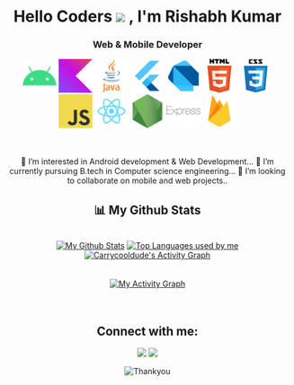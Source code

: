 
<h1 align="center"> Hello Coders <img width=28 src="https://raw.githubusercontent.com/MartinHeinz/MartinHeinz/master/wave.gif" width="48px"> , I'm Rishabh Kumar </h1>
<h3 align="center">Web & Mobile Developer  </h3>

<div align="center">
<code><img height="60" src="https://raw.githubusercontent.com/github/explore/80688e429a7d4ef2fca1e82350fe8e3517d3494d/topics/android/android.png"></code>
<code><img height="60" src="https://raw.githubusercontent.com/github/explore/80688e429a7d4ef2fca1e82350fe8e3517d3494d/topics/kotlin/kotlin.png"></code>
<code><img height="60" src="https://raw.githubusercontent.com/github/explore/80688e429a7d4ef2fca1e82350fe8e3517d3494d/topics/java/java.png"></code>
<code><img height="60" src="https://raw.githubusercontent.com/github/explore/80688e429a7d4ef2fca1e82350fe8e3517d3494d/topics/flutter/flutter.png"></code>
<code><img height="60" src="https://raw.githubusercontent.com/github/explore/80688e429a7d4ef2fca1e82350fe8e3517d3494d/topics/dart/dart.png"></code>
<code><img height="60" src="https://raw.githubusercontent.com/github/explore/80688e429a7d4ef2fca1e82350fe8e3517d3494d/topics/html/html.png"></code>
<code><img height="60" src="https://raw.githubusercontent.com/github/explore/80688e429a7d4ef2fca1e82350fe8e3517d3494d/topics/css/css.png"></code>
<code><img height="60" src="https://raw.githubusercontent.com/github/explore/80688e429a7d4ef2fca1e82350fe8e3517d3494d/topics/javascript/javascript.png"></code>
<code><img height="60" src="https://raw.githubusercontent.com/github/explore/80688e429a7d4ef2fca1e82350fe8e3517d3494d/topics/react/react.png"></code>
<code><img height="60" src="https://raw.githubusercontent.com/github/explore/80688e429a7d4ef2fca1e82350fe8e3517d3494d/topics/nodejs/nodejs.png"></code>
<code><img height="60" src="https://raw.githubusercontent.com/github/explore/80688e429a7d4ef2fca1e82350fe8e3517d3494d/topics/express/express.png"></code>
<code><img height="60" src="https://raw.githubusercontent.com/github/explore/80688e429a7d4ef2fca1e82350fe8e3517d3494d/topics/firebase/firebase.png"></code>


  <div>

<br>
<br>
    
👀 I’m interested in Android development & Web Development...
🌱 I’m currently pursuing B.tech in Computer science engineering...
💞️ I’m looking to collaborate on mobile and web projects..
    
## 📊 My Github Stats

 <br/>
    <a href="https://github.com/srivastavrishabh112/github-readme-stats"><img alt="My Github Stats" src="https://github-readme-stats.vercel.app/api?username=srivastavrishabh112h&show_icons=true&count_private=true&theme=react&hide_border=true&bg_color=0D1117" /></a>
  <a href="https://github.com/hbkharsh/github-readme-stats"><img alt="Top Languages used by me" src="https://github-readme-stats.vercel.app/api/top-langs/?username=srivastavrishabh112&langs_count=8&count_private=true&layout=compact&theme=react&hide_border=true&bg_color=0D1117" /></a>
  <br/>
    
<div align="center"><a href="https://git.io/streak-stats"><img alt="Carrycooldude's Activity Graph" src="https://github-readme-streak-stats.herokuapp.com/?user=srivastavrishabh112&theme=radical&bg_color=0D1117&color=5BCDEC&line=5BCDEC&point=FFFFFF&hide_border=true" /></a>
</div>
<br/>
<br/>
    
<div align="center">
<a href="https://github.com/srivastavrishabh112/github-readme-activity-graph"><img alt="My Activity Graph" src="https://github-readme-activity-graph.cyclic.app/graph?username=srivastavrishabh112&bg_color=0D1117&color=5BCDEC&line=5BCDEC&point=FFFFFF&hide_border=true" /></a>
</div>
<br/>
<br/>
    
 ## Connect with me:
<p align="center">

<a href = "https://www.linkedin.com/in/rishabh-kumar-949a81205/"><img src="https://img.icons8.com/fluent/48/000000/linkedin.png"></a>
<a href = "https://twitter.com/TyRAnTxHuntEr?t=srOHoAEKK9KUJuDK02edhQ&s=09"><img src="https://img.icons8.com/fluent/48/000000/twitter.png"></a>


</p>
    
<img src="https://user-images.githubusercontent.com/41143496/111601768-b13aec00-87f8-11eb-8d8c-51db093db5da.gif" alt="Thankyou" width="425">
    
    
    


